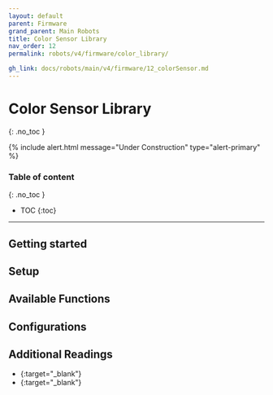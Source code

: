 ```yaml
---
layout: default
parent: Firmware
grand_parent: Main Robots
title: Color Sensor Library
nav_order: 12
permalink: robots/v4/firmware/color_library/

gh_link: docs/robots/main/v4/firmware/12_colorSensor.md
---
```


# Color Sensor Library
{: .no_toc }

{% include alert.html message="Under Construction" type="alert-primary" %}

### Table of content
{: .no_toc }
- TOC
{:toc}

----
## Getting started


## Setup


## Available Functions


##  Configurations


## Additional Readings

- [](){:target="_blank"}
- [](){:target="_blank"}

